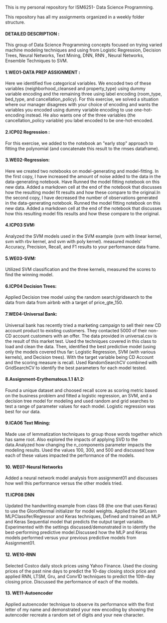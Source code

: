 This is my personal repository for ISM6251- Data Science Programming.

This repository has all my assignments organized in a weekly folder structure.
  

#### DETAILED DESCRIPTION :

This group of Data Science Programming concepts focused on trying varied machine modeling techniques and using from Logistic Regression, Decision Trees, Neural Networks, Text Mining, DNN, RNN , Neural Networks, Ensemble Techniques to SVM. 



#### 1.WEO1-DATA PREP ASSIGNMENT :

Here we identified five categorical variables. We encoded two of these variables (neighborhood_cleansed and property_type) using dummy variable encoding and the remaining three using label encoding (room_type, bed_type, and cancellation_policy). For this exercise, we solved a situation where our manager disagrees with your choice of encoding and wants the variables you encoded using dummy variable encoding to use one-hot-encoding instead. He also wants one of the three variables (the cancellation_policy variable) you label encoded to be one-hot-encoded.




#### 2.ICP02 Regression :

For this exercise, we added to the notebook an "early stop" approach to fitting the polynomial (and concatenate this result to the rmses dataframe).



#### 3.WE02-Regression:

Here we created two notebooks on model-generating and model-fitting. In the first copy, I have increased the amount of noise added to the data in the data-generating notebook. Have Runned the model fitting notebook on this new data. Added a markdown cell at the end of the notebook that discusses how the resulting model fit results and how these compare to the original.In the second copy, I have decreased the number of observations generated in the data-generating notebook. Runned the model fitting notebook on this new data. Added a markdown cell at the end of the notebook that discusses how this resulting model fits results and how these compare to the original.




#### 4.ICP03 SVM:
Analyzed the SVM models used in the SVM example (svm with linear kernel, svm with rbv kernel, and svm with poly kernel). measured models' Accuracy, Precision, Recall, and F1 results to your performance data frame. 

#### 5.WE03-SVM:
Utilized SVM classification and the three kernels, measured the scores to find the winning model.


#### 6.ICP04 Decision Trees:
Applied Decision tree model using the random search/gridsearch to the data from data from airbnb with a target of price_gte_150.

#### 7.WE04-Universal Bank:
Universal bank has recently tried a marketing campaign to sell their new CD account product to existing customers. They contacted 5000 of their non-CD account customers with an offer. The data provided in universal.csv is the result of this market test. Used the techniques covered in this class to load and clean the data. Then, identified the best predictive model (using only the models covered thus far: Logistic Regression, SVM (with various kernels), and Decision trees). With the target variable being CD Account and the scoring measure is recall. Used RandomSearchCV combined with GridSearchCV to identify the best parameters for each model tested.


#### 8.Assignment-Erythematous.1.1 &1.2:
Found a unique dataset and choosed recall score as scoring metric based on the business problem and fitted a logistic regression, an SVM, and a decision tree model for modeling and used random and grid searches to test a range of parameter values for each model. Logistic regression was best for our data.

#### 9.ICA06 Text Mining:
Made use of lemmatization techniques to group those words together which has same root. Also explored the impacts of applying SVD to the data.Analyzed how changing the n_components parameter impacts the modeling results. Used the values 100, 300, and 500 and discussed how each of these values impacted the performance of the models. 

#### 10. WE07-Neural Networks
Added a neural network model analysis from assignment01 and discusses how well this performance versus the other models tried.

#### 11.ICP08 DNN
Updated the handwriting example from class 08 (the one that uses Keras) to use the GlorotNormal initializer for model weights. 
Applied the SKLearn MLPClassifer/Regressor and Keras techniques, Defined and trained an MLP and Keras Sequential model that predicts the output target variable. Experimented with the settings discussed/demonstrated in to identify the best-performing predictive model.Discussed how the MLP and Keras models performed versus your previous predictive models from Assignment01. 

#### 12. WE10-RNN
Selected Costco daily stock prices using Yahoo Finance. Used the closing prices of the past nine days to predict the 10-day closing stock price and applied RNN, LTSM, Gru, and Conv1D techniques to predict the 10th-day closing price. Discussed the performance of each of the models.

#### 13. WE11-Autoencoder
Applied autoencoder technique to observe its performance with the first letter of my name and demonstrated your new encoding by showing the autencoder recreate a random set of digits and your new character.

 









